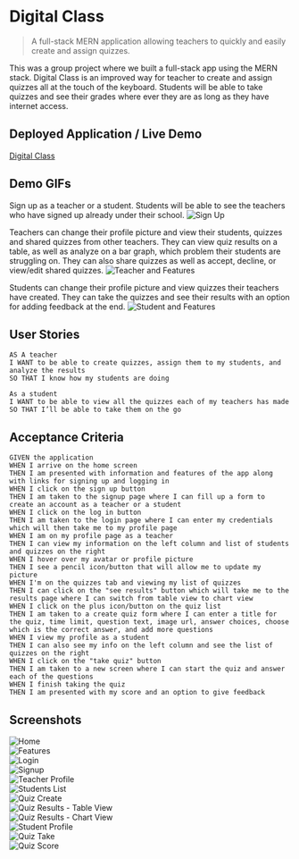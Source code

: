 # Digital Class
> A full-stack MERN application allowing teachers to quickly and easily create and assign quizzes.

This was a group project where we built a full-stack app using the MERN stack. Digital Class is an improved way for teacher to create and assign quizzes all at the touch of the keyboard. Students will be able to take quizzes and see their grades where ever they are as long as they have internet access.


## Deployed Application / Live Demo
[Digital Class](https://digital-class-production.herokuapp.com/)


## Demo GIFs
Sign up as a teacher or a student. Students will be able to see the teachers who have signed up already under their school.
![Sign Up](./client/src/images/signup.gif)

Teachers can change their profile picture and view their students, quizzes and shared quizzes from other teachers.
They can view quiz results on a table, as well as analyze on a bar graph, which problem their students are struggling on.
They can also share quizzes as well as accept, decline, or view/edit shared quizzes.
![Teacher and Features](./client/src/images/teacher.gif)

Students can change their profile picture and view quizzes their teachers have created.
They can take the quizzes and see their results with an option for adding feedback at the end.
![Student and Features](./client/src/images/student.gif)


## User Stories

```
AS A teacher 
I WANT to be able to create quizzes, assign them to my students, and analyze the results
SO THAT I know how my students are doing
```
```
As a student
I WANT to be able to view all the quizzes each of my teachers has made
SO THAT I’ll be able to take them on the go
```

## Acceptance Criteria

```
GIVEN the application
WHEN I arrive on the home screen
THEN I am presented with information and features of the app along with links for signing up and logging in
WHEN I click on the sign up button
THEN I am taken to the signup page where I can fill up a form to create an account as a teacher or a student
WHEN I click on the log in button
THEN I am taken to the login page where I can enter my credentials which will then take me to my profile page
WHEN I am on my profile page as a teacher
THEN I can view my information on the left column and list of students and quizzes on the right
WHEN I hover over my avatar or profile picture
THEN I see a pencil icon/button that will allow me to update my picture
WHEN I'm on the quizzes tab and viewing my list of quizzes
THEN I can click on the "see results" button which will take me to the results page where I can switch from table view to chart view
WHEN I click on the plus icon/button on the quiz list
THEN I am taken to a create quiz form where I can enter a title for the quiz, time limit, question text, image url, answer choices, choose which is the correct answer, and add more questions
WHEN I view my profile as a student
THEN I can also see my info on the left column and see the list of quizzes on the right
WHEN I click on the "take quiz" button
THEN I am taken to a new screen where I can start the quiz and answer each of the questions
WHEN I finish taking the quiz
THEN I am presented with my score and an option to give feedback
```


## Screenshots
![Home](./client/src/images/home-screenshot.JPG)  
![Features](./client/src/images/features-screenshot.JPG)  
![Login](./client/src/images/login-screenshot.JPG)  
![Signup](./client/src/images/signup-screenshot.JPG)  
![Teacher Profile](./client/src/images/teacher-profile-screenshot.JPG)  
![Students List](./client/src/images/students-screenshot.JPG)  
![Quiz Create](./client/src/images/create-quiz-screenshot.JPG)  
![Quiz Results - Table View](./client/src/images/results-table-screenshot.JPG)  
![Quiz Results - Chart View](./client/src/images/results-chart-screenshot.JPG)  
![Student Profile](./client/src/images/students-profile-screenshot.JPG)  
![Quiz Take](./client/src/images/quiz-take-screenshot.JPG)  
![Quiz Score](./client/src/images/quiz-score-screenshot.JPG)
